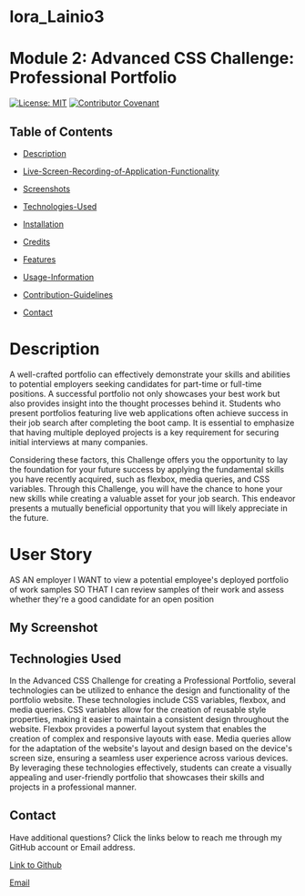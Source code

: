 # lora_Lainio3
# Module 2: Advanced CSS Challenge: Professional Portfolio

[![License: MIT](https://img.shields.io/badge/License-MIT-yellow.svg)](https://opensource.org/licenses/MIT) [![Contributor Covenant](https://img.shields.io/badge/Lora-Lainio-4baaaa.svg)](code_of_conduct.md)

## Table of Contents

* [Description](#description)

* [Live-Screen-Recording-of-Application-Functionality](#live-screen-recording-of-application-functionality)

* [Screenshots](#screenshots)

* [Technologies-Used](#technologies-used)

* [Installation](#installation)

* [Credits](#credits)

* [Features](#features)

* [Usage-Information](#usage-information)

* [Contribution-Guidelines](#contribution-guidelines)
* [Contact](#contact)

# Description
A well-crafted portfolio can effectively demonstrate your skills and abilities to potential employers seeking candidates for part-time or full-time positions. A successful portfolio not only showcases your best work but also provides insight into the thought processes behind it. Students who present portfolios featuring live web applications often achieve success in their job search after completing the boot camp. It is essential to emphasize that having multiple deployed projects is a key requirement for securing initial interviews at many companies.

Considering these factors, this Challenge offers you the opportunity to lay the foundation for your future success by applying the fundamental skills you have recently acquired, such as flexbox, media queries, and CSS variables. Through this Challenge, you will have the chance to hone your new skills while creating a valuable asset for your job search. This endeavor presents a mutually beneficial opportunity that you will likely appreciate in the future.

# User Story
AS AN employer
I WANT to view a potential employee's deployed portfolio of work samples
SO THAT I can review samples of their work and assess whether they're a good candidate for an open position

## My Screenshot
<!-- ![](./public/assets/images/Zight%202024-5-29%20at%2010.17.25%20PM.jpeg)
![](./public/assets/images/Zight%202024-5-29%20at%2010.18.10%20PM.jpeg)
![](./public/assets/images/Zight%202024-5-29%20at%2010.28.59%20PM.jpeg) -->

## Technologies Used

In the Advanced CSS Challenge for creating a Professional Portfolio, several technologies can be utilized to enhance the design and functionality of the portfolio website. These technologies include CSS variables, flexbox, and media queries. CSS variables allow for the creation of reusable style properties, making it easier to maintain a consistent design throughout the website. Flexbox provides a powerful layout system that enables the creation of complex and responsive layouts with ease. Media queries allow for the adaptation of the website's layout and design based on the device's screen size, ensuring a seamless user experience across various devices. By leveraging these technologies effectively, students can create a visually appealing and user-friendly portfolio that showcases their skills and projects in a professional manner.


## Contact
Have additional questions? Click the links below to reach me through my GitHub account or Email address.

[Link to Github](https://github.com/L-Lainio)

[Email](mailto:arollainio@gmail.com">arollainio@gmail.com)

